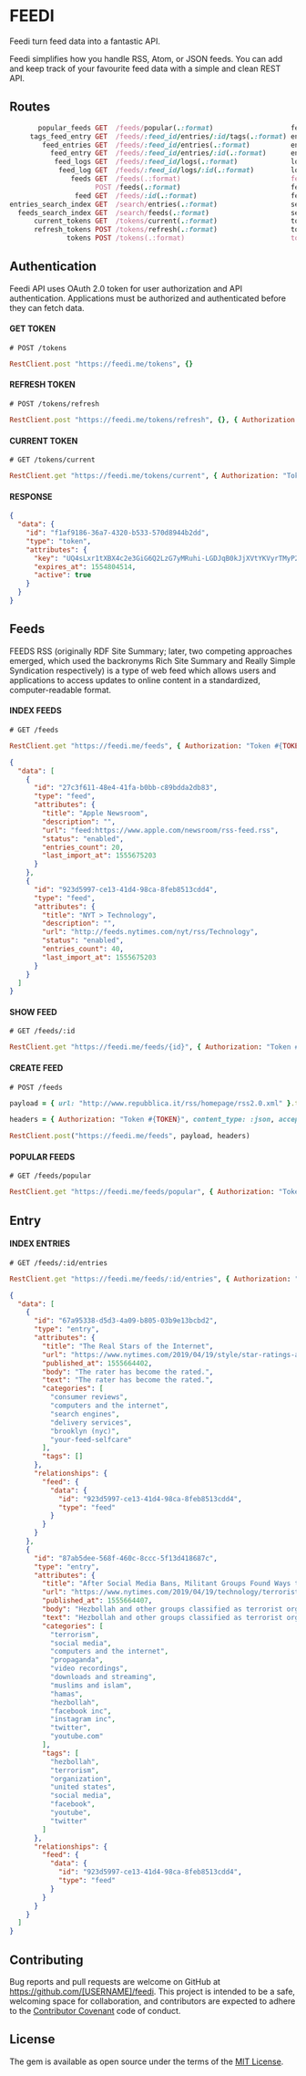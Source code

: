 # FEEDI

Feedi turn feed data into a fantastic API.

Feedi simplifies how you handle RSS, Atom, or JSON feeds. You can add and keep track of your favourite feed data with a simple and clean REST API.

## Routes

```ruby
       popular_feeds GET  /feeds/popular(.:format)                   feeds#popular
     tags_feed_entry GET  /feeds/:feed_id/entries/:id/tags(.:format) entries#tags
        feed_entries GET  /feeds/:feed_id/entries(.:format)          entries#index
          feed_entry GET  /feeds/:feed_id/entries/:id(.:format)      entries#show
           feed_logs GET  /feeds/:feed_id/logs(.:format)             logs#index
            feed_log GET  /feeds/:feed_id/logs/:id(.:format)         logs#show
               feeds GET  /feeds(.:format)                           feeds#index
                     POST /feeds(.:format)                           feeds#create
                feed GET  /feeds/:id(.:format)                       feeds#show
entries_search_index GET  /search/entries(.:format)                  search#entries
  feeds_search_index GET  /search/feeds(.:format)                    search#feeds
      current_tokens GET  /tokens/current(.:format)                  tokens#current
      refresh_tokens POST /tokens/refresh(.:format)                  tokens#refresh
              tokens POST /tokens(.:format)                          tokens#create
 ```

## Authentication

Feedi API uses OAuth 2.0 token for user authorization and API authentication. Applications must be authorized and authenticated before they can fetch data.

#### GET TOKEN

    # POST /tokens
``` ruby
RestClient.post "https://feedi.me/tokens", {}
```

#### REFRESH TOKEN
    
    # POST /tokens/refresh
``` ruby
RestClient.post "https://feedi.me/tokens/refresh", {}, { Authorization: "Token #{TOKEN}" }
```

#### CURRENT TOKEN
    
    # GET /tokens/current
``` ruby
RestClient.get "https://feedi.me/tokens/current", { Authorization: "Token #{TOKEN}" }
```
    
#### RESPONSE
``` json
{
  "data": {
    "id": "f1af9186-36a7-4320-b533-570d8944b2dd",
    "type": "token",
    "attributes": {
      "key": "UQ4sLxr1tXBX4c2e3GiG6Q2LzG7yMRuhi-LGDJqB0kJjXVtYKVyrTMyP2HtTyZpEuD71rvJy9Tn4SmHBtiimHg",
      "expires_at": 1554804514,
      "active": true
    }
  }
}
```

## Feeds

FEEDS RSS (originally RDF Site Summary; later, two competing approaches emerged, which used the backronyms Rich Site Summary and Really Simple Syndication respectively) is a type of web feed which allows users and applications to access updates to online content in a standardized, computer-readable format.

#### INDEX FEEDS
    
    # GET /feeds

``` ruby
RestClient.get "https://feedi.me/feeds", { Authorization: "Token #{TOKEN}" }
```

```json
{
  "data": [
    {
      "id": "27c3f611-48e4-41fa-b0bb-c89bdda2db83",
      "type": "feed",
      "attributes": {
        "title": "Apple Newsroom",
        "description": "",
        "url": "feed:https://www.apple.com/newsroom/rss-feed.rss",
        "status": "enabled",
        "entries_count": 20,
        "last_import_at": 1555675203
      }
    },
    {
      "id": "923d5997-ce13-41d4-98ca-8feb8513cdd4",
      "type": "feed",
      "attributes": {
        "title": "NYT > Technology",
        "description": "",
        "url": "http://feeds.nytimes.com/nyt/rss/Technology",
        "status": "enabled",
        "entries_count": 40,
        "last_import_at": 1555675203
      }
    }
  ]
}
```

#### SHOW FEED
    
    # GET /feeds/:id

``` ruby
RestClient.get "https://feedi.me/feeds/{id}", { Authorization: "Token #{TOKEN}" }
```

#### CREATE FEED
    
    # POST /feeds
    
``` ruby
payload = { url: "http://www.repubblica.it/rss/homepage/rss2.0.xml" }.to_json

headers = { Authorization: "Token #{TOKEN}", content_type: :json, accept: :json }

RestClient.post("https://feedi.me/feeds", payload, headers)
```

#### POPULAR FEEDS
    
    # GET /feeds/popular

``` ruby
RestClient.get "https://feedi.me/feeds/popular", { Authorization: "Token #{TOKEN}" }
```

## Entry

#### INDEX ENTRIES
    
    # GET /feeds/:id/entries

``` ruby
RestClient.get "https://feedi.me/feeds/:id/entries", { Authorization: "Token #{TOKEN}" }
```

```json
{
  "data": [
    {
      "id": "67a95338-d5d3-4a09-b805-03b9e13bcbd2",
      "type": "entry",
      "attributes": {
        "title": "The Real Stars of the Internet",
        "url": "https://www.nytimes.com/2019/04/19/style/star-ratings-amazon-uber-seamless.html?partner=rss&emc=rss",
        "published_at": 1555664402,
        "body": "The rater has become the rated.",
        "text": "The rater has become the rated.",
        "categories": [
          "consumer reviews",
          "computers and the internet",
          "search engines",
          "delivery services",
          "brooklyn (nyc)",
          "your-feed-selfcare"
        ],
        "tags": []
      },
      "relationships": {
        "feed": {
          "data": {
            "id": "923d5997-ce13-41d4-98ca-8feb8513cdd4",
            "type": "feed"
          }
        }
      }
    },
    {
      "id": "87ab5dee-568f-460c-8ccc-5f13d418687c",
      "type": "entry",
      "attributes": {
        "title": "After Social Media Bans, Militant Groups Found Ways to Remain",
        "url": "https://www.nytimes.com/2019/04/19/technology/terrorist-groups-social-media.html?partner=rss&emc=rss",
        "published_at": 1555664407,
        "body": "Hezbollah and other groups classified as terrorist organizations by the United States have changed their social media strategies to stay on Facebook, YouTube and Twitter.",
        "text": "Hezbollah and other groups classified as terrorist organizations by the United States have changed their social media strategies to stay on Facebook, YouTube and Twitter.",
        "categories": [
          "terrorism",
          "social media",
          "computers and the internet",
          "propaganda",
          "video recordings",
          "downloads and streaming",
          "muslims and islam",
          "hamas",
          "hezbollah",
          "facebook inc",
          "instagram inc",
          "twitter",
          "youtube.com"
        ],
        "tags": [
          "hezbollah",
          "terrorism",
          "organization",
          "united states",
          "social media",
          "facebook",
          "youtube",
          "twitter"
        ]
      },
      "relationships": {
        "feed": {
          "data": {
            "id": "923d5997-ce13-41d4-98ca-8feb8513cdd4",
            "type": "feed"
          }
        }
      }
    }
  ]
}
```
## Contributing

Bug reports and pull requests are welcome on GitHub at https://github.com/[USERNAME]/feedi. This project is intended to be a safe, welcoming space for collaboration, and contributors are expected to adhere to the [Contributor Covenant](http://contributor-covenant.org) code of conduct.

## License

The gem is available as open source under the terms of the [MIT License](https://opensource.org/licenses/MIT).
